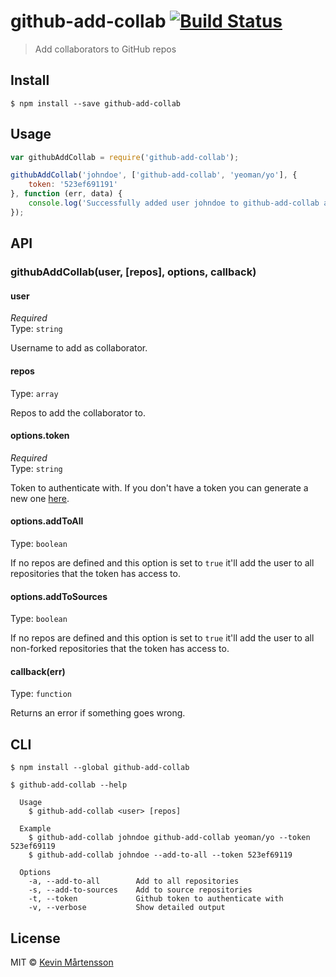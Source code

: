 # github-add-collab [![Build Status](http://img.shields.io/travis/kevva/github-add-collab.svg?style=flat)](https://travis-ci.org/kevva/github-add-collab)

> Add collaborators to GitHub repos


## Install

```
$ npm install --save github-add-collab
```


## Usage

```js
var githubAddCollab = require('github-add-collab');

githubAddCollab('johndoe', ['github-add-collab', 'yeoman/yo'], {
	token: '523ef691191'
}, function (err, data) {
	console.log('Successfully added user johndoe to github-add-collab and yeoman/yo');
});
```


## API

### githubAddCollab(user, [repos], options, callback)

#### user

*Required*  
Type: `string`

Username to add as collaborator.

#### repos

Type: `array`

Repos to add the collaborator to.

#### options.token

*Required*  
Type: `string`

Token to authenticate with. If you don't have a token you can generate a new one [here](https://github.com/settings/tokens/new).

#### options.addToAll

Type: `boolean`

If no repos are defined and this option is set to `true` it'll add the user to all repositories that the token has access to.

#### options.addToSources

Type: `boolean`

If no repos are defined and this option is set to `true` it'll add the user to all non-forked repositories that the token has access to.

#### callback(err)

Type: `function`

Returns an error if something goes wrong.


## CLI

```
$ npm install --global github-add-collab
```

```
$ github-add-collab --help

  Usage
    $ github-add-collab <user> [repos]

  Example
    $ github-add-collab johndoe github-add-collab yeoman/yo --token 523ef69119
    $ github-add-collab johndoe --add-to-all --token 523ef69119

  Options
    -a, --add-to-all        Add to all repositories
    -s, --add-to-sources    Add to source repositories
    -t, --token             Github token to authenticate with
    -v, --verbose           Show detailed output
```


## License

MIT © [Kevin Mårtensson](https://github.com/kevva)
